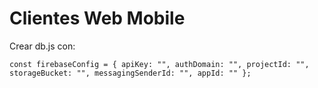 # Clientes Web Mobile

Crear db.js con:

`const firebaseConfig = {
    apiKey: "",
    authDomain: "",
    projectId: "",
    storageBucket: "",
    messagingSenderId: "",
    appId: ""
};`


